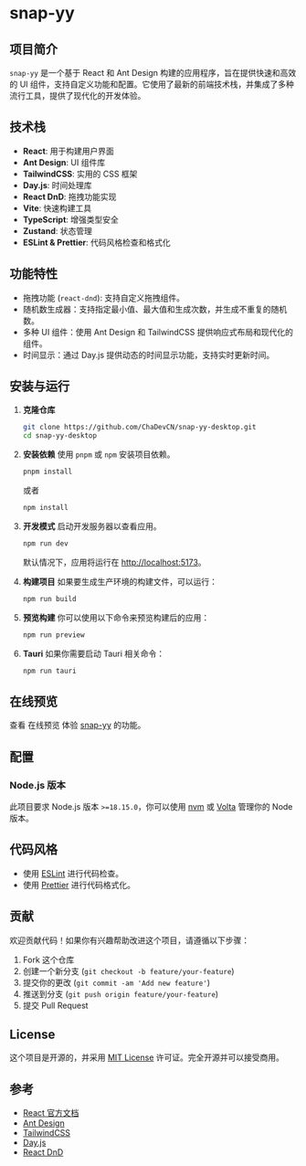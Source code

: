 # snap-yy

## 项目简介

`snap-yy` 是一个基于 React 和 Ant Design 构建的应用程序，旨在提供快速和高效的 UI 组件，支持自定义功能和配置。它使用了最新的前端技术栈，并集成了多种流行工具，提供了现代化的开发体验。

## 技术栈

- **React**: 用于构建用户界面
- **Ant Design**: UI 组件库
- **TailwindCSS**: 实用的 CSS 框架
- **Day.js**: 时间处理库
- **React DnD**: 拖拽功能实现
- **Vite**: 快速构建工具
- **TypeScript**: 增强类型安全
- **Zustand**: 状态管理
- **ESLint & Prettier**: 代码风格检查和格式化

## 功能特性

- 拖拽功能 (`react-dnd`): 支持自定义拖拽组件。
- 随机数生成器：支持指定最小值、最大值和生成次数，并生成不重复的随机数。
- 多种 UI 组件：使用 Ant Design 和 TailwindCSS 提供响应式布局和现代化的组件。
- 时间显示：通过 Day.js 提供动态的时间显示功能，支持实时更新时间。

## 安装与运行

1. **克隆仓库**

   ```bash
   git clone https://github.com/ChaDevCN/snap-yy-desktop.git
   cd snap-yy-desktop
   ```

2. **安装依赖**
   使用 `pnpm` 或 `npm` 安装项目依赖。

   ```bash
   pnpm install
   ```

   或者

   ```bash
   npm install
   ```

3. **开发模式**
   启动开发服务器以查看应用。

   ```bash
   npm run dev
   ```

   默认情况下，应用将运行在 [http://localhost:5173](http://localhost:5173)。

4. **构建项目**
   如果要生成生产环境的构建文件，可以运行：

   ```bash
   npm run build
   ```

5. **预览构建**
   你可以使用以下命令来预览构建后的应用：

   ```bash
   npm run preview
   ```

6. **Tauri**
   如果你需要启动 Tauri 相关命令：
   ```bash
   npm run tauri
   ```

## 在线预览

查看 在线预览 体验 [snap-yy](https://liuchang.plus) 的功能。

## 配置

### Node.js 版本

此项目要求 Node.js 版本 `>=18.15.0`，你可以使用 [nvm](https://github.com/nvm-sh/nvm) 或 [Volta](https://volta.sh/) 管理你的 Node 版本。

## 代码风格

- 使用 [ESLint](https://eslint.org/) 进行代码检查。
- 使用 [Prettier](https://prettier.io/) 进行代码格式化。

## 贡献

欢迎贡献代码！如果你有兴趣帮助改进这个项目，请遵循以下步骤：

1. Fork 这个仓库
2. 创建一个新分支 (`git checkout -b feature/your-feature`)
3. 提交你的更改 (`git commit -am 'Add new feature'`)
4. 推送到分支 (`git push origin feature/your-feature`)
5. 提交 Pull Request

## License

这个项目是开源的，并采用 [MIT License](LICENSE) 许可证。完全开源并可以接受商用。

## 参考

- [React 官方文档](https://reactjs.org/docs/getting-started.html)
- [Ant Design](https://ant.design/docs/react/introduce)
- [TailwindCSS](https://tailwindcss.com/)
- [Day.js](https://day.js.org/)
- [React DnD](https://react-dnd.github.io/react-dnd/)
